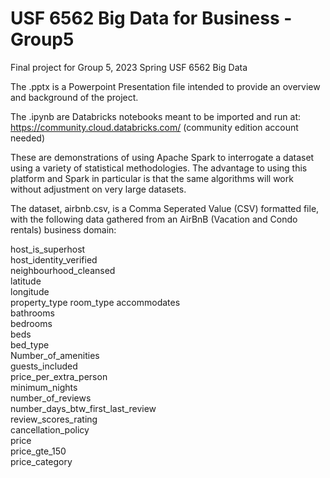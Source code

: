 # USF 6562 Big Data for Business - Group5
Final project for Group 5, 2023 Spring USF 6562 Big Data

The .pptx is a Powerpoint Presentation file intended to provide an overview and background of the project.

The .ipynb are Databricks notebooks meant to be imported and run at: https://community.cloud.databricks.com/  (community edition account needed)

These are demonstrations of using Apache Spark to interrogate a dataset using a variety of statistical methodologies.  The advantage to using this platform and Spark in particular is that the same algorithms will work without adjustment on very large datasets.  

The dataset, airbnb.csv, is a Comma Seperated Value (CSV) formatted file, with the following data gathered from an AirBnB (Vacation and Condo rentals) business domain:

host_is_superhost	  
host_identity_verified  
neighbourhood_cleansed  
latitude  
longitude  
property_type
room_type	accommodates  
bathrooms  
bedrooms  
beds  
bed_type  
Number_of_amenities  
guests_included  
price_per_extra_person  
minimum_nights  
number_of_reviews  
number_days_btw_first_last_review  
review_scores_rating  
cancellation_policy  
price  
price_gte_150  
price_category  
